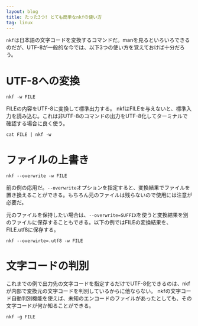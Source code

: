 ```yaml
---
layout: blog
title: たった3つ! とても簡単なnkfの使い方
tag: linux
---
```




`nkf`は日本語の文字コードを変換するコマンドだ。manを見るといろいろできるのだが、UTF-8が一般的な今では、以下3つの使い方を覚えておけば十分だろう。

# UTF-8への変換

    nkf -w FILE

FILEの内容をUTF-8に変換して標準出力する。
nkfはFILEを与えないと、標準入力を読み込む。これは非UTF-8のコマンドの出力をUTF-8化してターミナルで確認する場合に良く使う。

    cat FILE | nkf -w

# ファイルの上書き

    nkf --overwrite -w FILE

前の例の応用だ。`--overwrite`オプションを指定すると、変換結果でファイルを置き換えることができる。もちろん元のファイルは残らないので使用には注意が必要だ。

元のファイルを保持したい場合は、`--overwrite=SUFFIX`を使うと変換結果を別のファイルに保存することもできる。以下の例ではFILEの変換結果を、FILE.utf8に保存する。

    nkf --overwirte=.utf8 -w FILE

# 文字コードの判別

これまでの例で出力先の文字コードを指定するだけでUTF-8化できるのは、nkfが内部で変換元の文字コードを判別しているからに他ならない。
nkfの文字コード自動判別機能を使えば、未知のエンコードのファイルがあったとしても、その文字コードが何か知ることができる。

    nkf -g FILE
